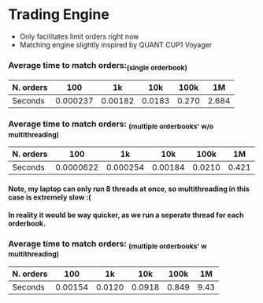 # Trading Engine
- Only facilitates limit orders right now
- Matching engine slightly inspired by QUANT CUP1 Voyager

### Average time to match orders:<sub>(single orderbook)</sub>
N. orders | 100 | 1k | 10k | 100k | 1M
--- | --- | --- | --- |--- |---
Seconds | 0.000237 | 0.00182 | 0.0183 | 0.270 | 2.684

### Average time to match orders: <sub>(multiple orderbooks' w/o multithreading)</sub>
N. orders | 100 | 1k | 10k | 100k | 1M
--- | --- | --- | --- |--- |---
Seconds | 0.0000622 | 0.000254 | 0.00184 | 0.0210 | 0.421

#### Note, my laptop can only run 8 threads at once, so multithreading in this case is extremely slow :\(
#### In reality it would be way quicker, as we run a seperate thread for each orderbook.

### Average time to match orders: <sub>(multiple orderbooks' w multithreading)</sub>
N. orders | 100 | 1k | 10k | 100k | 1M
--- | --- | --- | --- |--- |---
Seconds | 0.00154 | 0.0120 | 0.0918 | 0.849 | 9.43